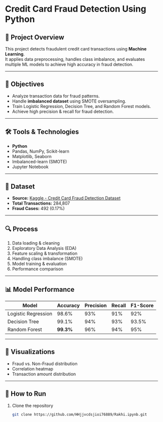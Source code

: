 # Credit Card Fraud Detection Using Python

## 📌 Project Overview
This project detects fraudulent credit card transactions using **Machine Learning**.  
It applies data preprocessing, handles class imbalance, and evaluates multiple ML models to achieve high accuracy in fraud detection.

---

## 🎯 Objectives
- Analyze transaction data for fraud patterns.
- Handle **imbalanced dataset** using SMOTE oversampling.
- Train Logistic Regression, Decision Tree, and Random Forest models.
- Achieve high precision & recall for fraud detection.

---

## 🛠 Tools & Technologies
- **Python**
- Pandas, NumPy, Scikit-learn
- Matplotlib, Seaborn
- Imbalanced-learn (SMOTE)
- Jupyter Notebook

---

## 📂 Dataset
- **Source:** [Kaggle - Credit Card Fraud Detection Dataset](https://www.kaggle.com/mlg-ulb/creditcardfraud)
- **Total Transactions:** 284,807
- **Fraud Cases:** 492 (0.17%)

---

## 🔍 Process
1. Data loading & cleaning
2. Exploratory Data Analysis (EDA)
3. Feature scaling & transformation
4. Handling class imbalance (SMOTE)
5. Model training & evaluation
6. Performance comparison

---

## 📊 Model Performance
| Model               | Accuracy | Precision | Recall | F1-Score |
|---------------------|----------|-----------|--------|----------|
| Logistic Regression | 98.6%    | 93%       | 91%    | 92%      |
| Decision Tree       | 99.1%    | 94%       | 93%    | 93.5%    |
| Random Forest       | **99.3%**| 96%       | 94%    | 95%      |

---

## 📸 Visualizations
- Fraud vs. Non-Fraud distribution
- Correlation heatmap
- Transaction amount distribution

---

## 🚀 How to Run
1. Clone the repository  
   ```bash
   git clone https://github.com/HHjjvcdsjioi76889/Rakhi.ipynb.git
